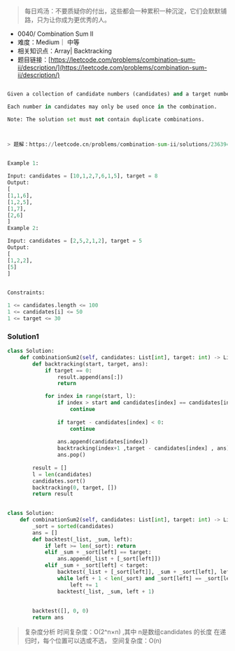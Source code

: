 > 每日鸡汤：不要质疑你的付出，这些都会一种累积一种沉淀，它们会默默铺路，只为让你成为更优秀的人。

* 0040/ Combination Sum II
* 难度：Medium｜ 中等
* 相关知识点：Array| Backtracking
* 题目链接：[https://leetcode.com/problems/combination-sum-ii/description/](https://leetcode.com/problems/combination-sum-ii/description/)

```python

Given a collection of candidate numbers (candidates) and a target number (target), find all unique combinations in candidates where the candidate numbers sum to target.

Each number in candidates may only be used once in the combination.

Note: The solution set must not contain duplicate combinations.



> 题解：https://leetcode.cn/problems/combination-sum-ii/solutions/2363941/40-zu-he-zong-he-iihui-su-qing-xi-tu-jie-7y8s/
 

Example 1:

Input: candidates = [10,1,2,7,6,1,5], target = 8
Output: 
[
[1,1,6],
[1,2,5],
[1,7],
[2,6]
]
Example 2:

Input: candidates = [2,5,2,1,2], target = 5
Output: 
[
[1,2,2],
[5]
]
 

Constraints:

1 <= candidates.length <= 100
1 <= candidates[i] <= 50
1 <= target <= 30

```

### Solution1
```python
class Solution:
    def combinationSum2(self, candidates: List[int], target: int) -> List[List[int]]:
        def backtracking(start, target, ans):
            if target == 0:
                result.append(ans[:])
                return 

            for index in range(start, l):
                if index > start and candidates[index] == candidates[index -1]:
                    continue
                
                if target - candidates[index] < 0:
                    continue
                
                ans.append(candidates[index])
                backtracking(index+1 ,target - candidates[index] , ans)
                ans.pop()
                
        result = []
        l = len(candidates)
        candidates.sort()
        backtracking(0, target, [])
        return result
        
```

```python
class Solution:
    def combinationSum2(self, candidates: List[int], target: int) -> List[List[int]]:
        _sort = sorted(candidates)
        ans = []
        def backtest(_list, _sum, left):
            if left >= len(_sort): return 
            elif _sum + _sort[left] == target:
                ans.append(_list + [_sort[left]])
            elif _sum + _sort[left] < target:
                backtest(_list + [_sort[left]], _sum + _sort[left], left + 1)
                while left + 1 < len(_sort) and _sort[left] == _sort[left + 1]:
                    left += 1
                backtest(_list, _sum, left + 1)
                
                
        backtest([], 0, 0)
        return ans
```
> 复杂度分析
> 时间复杂度：O(2^n×n) ,其中 n是数组candidates 的长度 在递归时，每个位置可以选或不选，
> 空间复杂度：O(n)
